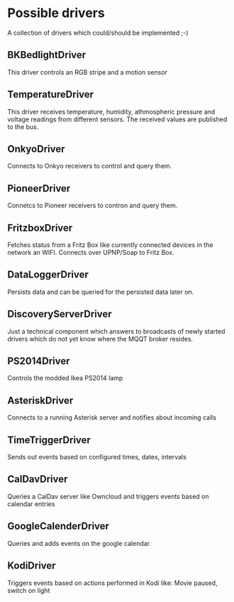 # Possible drivers
A collection of drivers which could/should be implemented ;-)

## BKBedlightDriver
This driver controls an RGB stripe and a motion sensor

## TemperatureDriver
This driver receives temperature, humidity, athmospheric pressure and voltage readings from different sensors. The received values are published to the bus.

## OnkyoDriver
Connects to Onkyo receivers to control and query them.

## PioneerDriver
Connetcs to Pioneer receivers to contron and query them.

## FritzboxDriver
Fetches status from a Fritz Box like currently connected devices in the network an WIFI. Connects over UPNP/Soap to Fritz Box.

## DataLoggerDriver
Persists data and can be queried for the persisted data later on.

## DiscoveryServerDriver
Just a technical component which answers to broadcasts of newly started drivers which do not yet know where the MQQT broker resides.

## PS2014Driver
Controls the modded Ikea PS2014 lamp

## AsteriskDriver
Connects to a running Asterisk server and notifies about incoming calls

## TimeTriggerDriver
Sends out events based on configured times, dates, intervals

## CalDavDriver
Queries a CalDav server like Owncloud and triggers events based on calendar entries

## GoogleCalenderDriver
Queries and adds events on the google calendar.

## KodiDriver
Triggers events based on actions performed in Kodi like: Movie paused, switch on light
